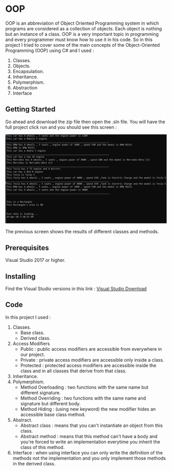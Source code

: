 # OOP
<p>
 OOP is an abbreviation of Object Oriented Programming system in which programs are considered as a collection of objects. Each object is nothing but an instance of a class. OOP is a very important topic in programming and every programmer must know how to use it in his code.
So in this project I tried to cover some of the main concepts of the Object-Oriented Programming (OOP) using C#
and I used :
</p>
<p>
 <ol>
  <li>Classes.</li>
  <li>Objects.</li>
  <li>Encapsulation.</li>
  <li>Inheritance.</li>
  <li>Polymerphism.</li>
  <li>Abstraction</li>
  <li>Interface</li>
</ol> 
<p/>

## Getting Started
<p>
Go ahead and download the zip file then open the .sln file. You will have the full project click run and you should see this screen : 
</p>
<p align="center">
    <img src="Img/80.PNG" alt="TicTacToe"/>
</p>

<p>
The previous screen shows the results of different classes and methods.
</p>


## Prerequisites

Visual Studio 2017 or higher. 


## Installing

Find the Visual Studio versions in this link : 
<a href="https://visualstudio.microsoft.com/downloads/" target="_blank">Visual Studio Download</a>

## Code

<p>In this project I used : 
 <ol>
  <li>Classes.
    <ul>
      <li>Base class.</li>
      <li>Derived class.</li>
    </ul>
  </li>
  <li>Access Modifiers
    <ul>
      <li>Public : public access modifiers are accessible from everywhere in our project. </li>
      <li>Private :  private access modifiers are accessible only inside a class. </li>
      <li>Protected : protected access modifiers are accessible inside the class and in all classes that derive from that class.</li>
    </ul>
  </li>
  <li>Inheritance.</li>
  <li>Polymerphism.
  <ul>
      <li>Method Overloading : two functions with the same name but different signature.</li>
      <li>Method Overriding : two functions with the same name and signature but different body.</li>
      <li>Method Hiding : (using new keyword) the new modifier hides an accessible base class method.</li>
    </ul>
  </li>
  <li>Abstract.
   <ul>
      <li>Abstract class : means that you can't instantiate an object from this class.</li>
      <li>Abstract method : means that this method can't have a body and you're forced to write an implementation everytime you inherit 
      the class of this method.</li>
    </ul>
  </li>
  <li>Interface : when using interface you can only write the definition of the methods not the implementation 
  and you only implement those methods in the derived class.</li>
</ol> 
<p/>
